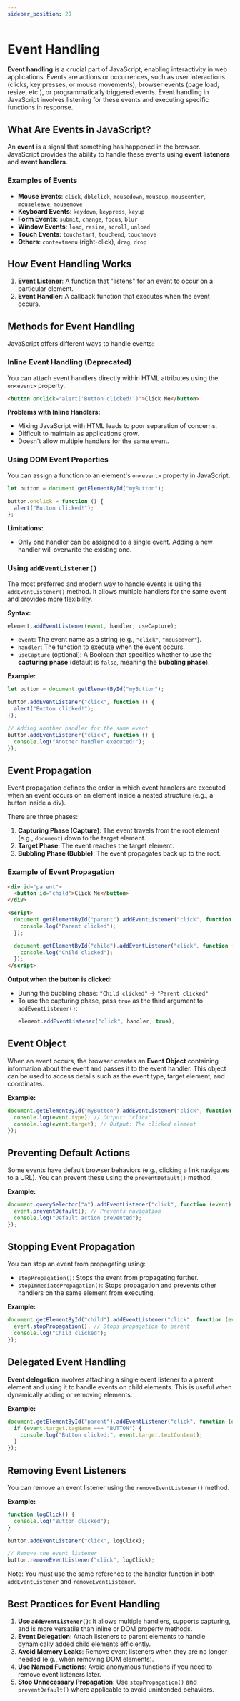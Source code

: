 ```yaml
---
sidebar_position: 20
---
```


# Event Handling

**Event handling** is a crucial part of JavaScript, enabling interactivity in web applications. Events are actions or occurrences, such as user interactions (clicks, key presses, or mouse movements), browser events (page load, resize, etc.), or programmatically triggered events. Event handling in JavaScript involves listening for these events and executing specific functions in response.

## What Are Events in JavaScript?

An **event** is a signal that something has happened in the browser. JavaScript provides the ability to handle these events using **event listeners** and **event handlers**.

### Examples of Events

- **Mouse Events**: `click`, `dblclick`, `mousedown`, `mouseup`, `mouseenter`, `mouseleave`, `mousemove`
- **Keyboard Events**: `keydown`, `keypress`, `keyup`
- **Form Events**: `submit`, `change`, `focus`, `blur`
- **Window Events**: `load`, `resize`, `scroll`, `unload`
- **Touch Events**: `touchstart`, `touchend`, `touchmove`
- **Others**: `contextmenu` (right-click), `drag`, `drop`

## How Event Handling Works

1. **Event Listener**: A function that "listens" for an event to occur on a particular element.
2. **Event Handler**: A callback function that executes when the event occurs.

## Methods for Event Handling

JavaScript offers different ways to handle events:

### Inline Event Handling (Deprecated)

You can attach event handlers directly within HTML attributes using the `on<event>` property.

```html
<button onclick="alert('Button clicked!')">Click Me</button>
```

**Problems with Inline Handlers:**

- Mixing JavaScript with HTML leads to poor separation of concerns.
- Difficult to maintain as applications grow.
- Doesn't allow multiple handlers for the same event.

### Using DOM Event Properties

You can assign a function to an element's `on<event>` property in JavaScript.

```javascript
let button = document.getElementById("myButton");

button.onclick = function () {
  alert("Button clicked!");
};
```

**Limitations:**

- Only one handler can be assigned to a single event. Adding a new handler will overwrite the existing one.

### Using `addEventListener()`

The most preferred and modern way to handle events is using the `addEventListener()` method. It allows multiple handlers for the same event and provides more flexibility.

**Syntax:**

```javascript
element.addEventListener(event, handler, useCapture);
```

- `event`: The event name as a string (e.g., `"click"`, `"mouseover"`).
- `handler`: The function to execute when the event occurs.
- `useCapture` (optional): A Boolean that specifies whether to use the **capturing phase** (default is `false`, meaning the **bubbling phase**).

**Example:**

```javascript
let button = document.getElementById("myButton");

button.addEventListener("click", function () {
  alert("Button clicked!");
});

// Adding another handler for the same event
button.addEventListener("click", function () {
  console.log("Another handler executed!");
});
```

## Event Propagation

Event propagation defines the order in which event handlers are executed when an event occurs on an element inside a nested structure (e.g., a button inside a div).

There are three phases:

1. **Capturing Phase (Capture)**: The event travels from the root element (e.g., `document`) down to the target element.
2. **Target Phase**: The event reaches the target element.
3. **Bubbling Phase (Bubble)**: The event propagates back up to the root.

### Example of Event Propagation

```html
<div id="parent">
  <button id="child">Click Me</button>
</div>

<script>
  document.getElementById("parent").addEventListener("click", function () {
    console.log("Parent clicked");
  });

  document.getElementById("child").addEventListener("click", function () {
    console.log("Child clicked");
  });
</script>
```

**Output when the button is clicked:**

- During the bubbling phase: `"Child clicked"` → `"Parent clicked"`
- To use the capturing phase, pass `true` as the third argument to `addEventListener()`:
  ```javascript
  element.addEventListener("click", handler, true);
  ```

## Event Object

When an event occurs, the browser creates an **Event Object** containing information about the event and passes it to the event handler. This object can be used to access details such as the event type, target element, and coordinates.

**Example:**

```javascript
document.getElementById("myButton").addEventListener("click", function (event) {
  console.log(event.type); // Output: "click"
  console.log(event.target); // Output: The clicked element
});
```

## Preventing Default Actions

Some events have default browser behaviors (e.g., clicking a link navigates to a URL). You can prevent these using the `preventDefault()` method.

**Example:**

```javascript
document.querySelector("a").addEventListener("click", function (event) {
  event.preventDefault(); // Prevents navigation
  console.log("Default action prevented");
});
```

## Stopping Event Propagation

You can stop an event from propagating using:

- `stopPropagation()`: Stops the event from propagating further.
- `stopImmediatePropagation()`: Stops propagation and prevents other handlers on the same element from executing.

**Example:**

```javascript
document.getElementById("child").addEventListener("click", function (event) {
  event.stopPropagation(); // Stops propagation to parent
  console.log("Child clicked");
});
```

## Delegated Event Handling

**Event delegation** involves attaching a single event listener to a parent element and using it to handle events on child elements. This is useful when dynamically adding or removing elements.

**Example:**

```javascript
document.getElementById("parent").addEventListener("click", function (event) {
  if (event.target.tagName === "BUTTON") {
    console.log("Button clicked:", event.target.textContent);
  }
});
```

## Removing Event Listeners

You can remove an event listener using the `removeEventListener()` method.

**Example:**

```javascript
function logClick() {
  console.log("Button clicked");
}

button.addEventListener("click", logClick);

// Remove the event listener
button.removeEventListener("click", logClick);
```

Note: You must use the same reference to the handler function in both `addEventListener` and `removeEventListener`.

## Best Practices for Event Handling

1. **Use `addEventListener()`**: It allows multiple handlers, supports capturing, and is more versatile than inline or DOM property methods.
2. **Event Delegation**: Attach listeners to parent elements to handle dynamically added child elements efficiently.
3. **Avoid Memory Leaks**: Remove event listeners when they are no longer needed (e.g., when removing DOM elements).
4. **Use Named Functions**: Avoid anonymous functions if you need to remove event listeners later.
5. **Stop Unnecessary Propagation**: Use `stopPropagation()` and `preventDefault()` where applicable to avoid unintended behaviors.
